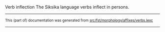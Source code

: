 Verb inflection
The Siksika language verbs inflect in persons.

* * *

<small>This (part of) documentation was generated from [src/fst/morphology/affixes/verbs.lexc](https://github.com/giellalt/lang-bla/blob/main/src/fst/morphology/affixes/verbs.lexc)</small>

---

